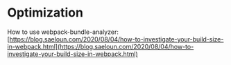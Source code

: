 # Optimization

How to use webpack-bundle-analyzer:   
[https://blog.saeloun.com/2020/08/04/how-to-investigate-your-build-size-in-webpack.html](https://blog.saeloun.com/2020/08/04/how-to-investigate-your-build-size-in-webpack.html)





